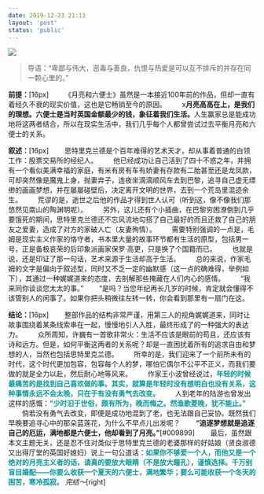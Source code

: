 ```yaml
---
date: 2019-12-23 21:13
layout: 'post'
status: 'public'
---
```

![](https://cdn.pixabay.com/photo/2018/03/02/19/21/nature-3194001_1280.jpg)

> 导语：“卑鄙与伟大，恶毒与善良，仇恨与热爱是可以互不排斥的并存在同一颗心里的。”

**前提：**[16px]
&emsp;&emsp;《月亮和六便士》虽然是一本接近100年前的作品，但却一直有着经久不衰的现实价值，这也是它畅销至今的原因。
&emsp;&emsp;x**月亮高高在上，是我们的理想。六便士是当时英国金额最少的钱，象征着我们生活。**</span>人生赢家总是能成功地将这两者结合，所以在现实生活中，我们几乎每个人都曾尝试过去平衡月亮和六便士的关系。

**叙述：**[16px]
&emsp;&emsp;思特里克兰德是个百年难得的艺术天才，却从事着普通的白领工作：股票交易所的经纪人。
&emsp;&emsp;他已经成功让自己活到了四十不惑之年，并拥有一个看似美满幸福的家庭，有米有房有车有娇妻有存款有二胎甚至还是龙凤款，可却突然像是魔鬼上身，抛妻弃子，连夜坐滴滴顺风车去到巴黎，追寻自己虚无缥缈的画画梦想，并在屡屡碰壁后，决定离开文明的世界，去到一个荒岛里混迹余生。
&emsp;&emsp;荒谬的是，逝世之后他的作品才得到世人认可（听到这，像不像我们那悠然见南山的陶渊明呢）。
&emsp;&emsp;另外，这儿还有个小插曲，在巴黎穷困潦倒到几乎要饿死的期间，思特里克兰德还不忘风流地勾搭了自己最好的而且还救了自己的朋友之爱妻，造成了对方的家破人亡（友妻殉情）。
&emsp;&emsp;需要特别强调的一点是，毛姆是现实主义作家的恪守者，书本里大量的故事环节都有生活的原型，包括男一号，正是备极哀荣的后印象派画家保罗·高更，只是换了个国籍而已。
&emsp;&emsp;也就是说，还是印证了那一句话，艺术来源于生活却高于生活。
&emsp;&emsp;总的来说，作家毛姆的文字是偏向于叙述型，同时又不乏一定的幽默感（这一点的确难得，举例如下），其通过一种娓娓道来的态度，去剖解那些掩藏在人们内心的感情。
&emsp;&emsp;“我来同你谈谈您太太的事。”
&emsp;&emsp;“是吗？当您年纪再长几岁的时候，肯定就会懂得不该管别人的闲事了。如果你把头稍微往左转一转，你会看到那里有一扇门在这。

**结论：**[16px]
&emsp;&emsp;整部作品的结构非常严谨，用第三人的视角娓娓道来，同时让故事围绕着某条线索串在一起，慢慢地引人入胜，最终形成了的一种强大的表达力。
&emsp;&emsp;众所周知，许巍有一首歌非常火：生活不应该是眼前的苟且，还应该有诗和远方。但是，如何平衡这两者的关系呢？却是一直困扰着所有的追求自由和梦想的人，当然也包括思特里克兰德。
&emsp;&emsp;所幸的是，我们迎来了一个前所未有的时代，这个时代更加包容，包容每个人的梦，哪怕它偶尔不公平不正义，而我们要做的就是全力以赴，然后耐心地等风来。
&emsp;&emsp;作家王小波曾经说过，<span style="color:#009899;">**年轻的时候最痛苦的是找到自己喜欢做的事。其实，就算是年轻时没有想明白也没有关系，这种事情永远不会太晚，只在于有没有勇气去改变。**</span>
&emsp;&emsp;人到老年的陆游也曾发出这样的感慨：<span style="color:#009899;">**”少时汩于世俗，颇有所为，晚而悔之。然渔歌菱晚，犹不能止。”**</span>
&emsp;&emsp;倘若没有勇气去改变，即便是成功地混到了老，也无法跟自己妥协。既然我们早晚要追寻心中的那朵蓝莲花，为什么不早点儿出发呢？
&emsp;&emsp;**“追逐梦想就是追逐自己的厄运，满地都是六便士，他却看到了月亮。”**[#009899]
&emsp;&emsp;最后，虽然跟本文主题无关，还是忍不住对类似于思特里克兰德的老婆那样的好姑娘（贤良淑德又出得厅堂的英国好媳妇）说上一句公道话：<span style="color:#009899;">**如果你不够爱一个人，而他又是一个绝对的月亮主义者的话，请真的要放大眼睛（不是放大瞳孔），谨慎选择。千万别盲目婚配——你要么收获一个夏天的六便士，满地繁华；要么可能收获一个冬天的困苦，寒冷孤寂。**</span>
*完结～*[right]